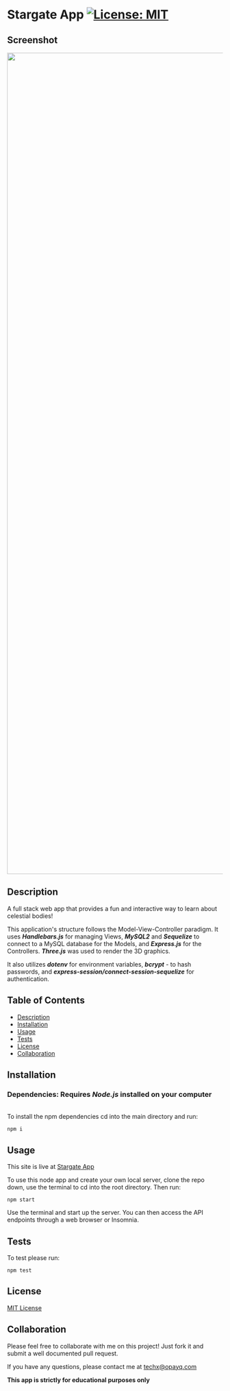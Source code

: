 # Stargate App [![License: MIT](https://img.shields.io/badge/License-MIT-yellow.svg)](https://opensource.org/licenses/MIT)

## Screenshot

<a href="https://stargate-app.herokuapp.com/" target="_blank"><div align="center"><img width="1917" alt="Stargate screenshot" src="https://user-images.githubusercontent.com/70029654/129402066-f0e4ba5b-355b-4c95-b077-ad30e95dd7dc.png">
</div></a>

## Description

A full stack web app that provides a fun and interactive way to learn about celestial bodies!

This application's structure follows the Model-View-Controller paradigm. It uses **_Handlebars.js_** for managing Views, **_MySQL2_** and **_Sequelize_** to connect to a MySQL database for the Models, and **_Express.js_** for the Controllers. **_Three.js_** was used to render the 3D graphics.

It also utilizes **_dotenv_** for environment variables, **_bcrypt_** - to hash passwords, and **_express-session/connect-session-sequelize_** for authentication.

## Table of Contents

- [Description](#Description)
- [Installation](#Installation)
- [Usage](#Usage)
- [Tests](#Tests)
- [License](#License)
- [Collaboration](#Collaboration)

## Installation

### Dependencies: **Requires** **_Node.js_** installed on your computer

\
To install the npm dependencies cd into the main directory and run:

```
npm i

```

## Usage

This site is live at [Stargate App](https://stargate-app.herokuapp.com/)

To use this node app and create your own local server, clone the repo down, use the terminal to cd into the root directory. Then run:

```
npm start
```

Use the terminal and start up the server. You can then access the API endpoints through a web browser or Insomnia.

## Tests

To test please run:

```
npm test
```

## License

[MIT License](https://opensource.org/licenses/MIT)

## Collaboration

Please feel free to collaborate with me on this project! Just fork it and submit a well documented pull request.

If you have any questions, please contact me at techx@opayq.com

**This app is strictly for educational purposes only**
